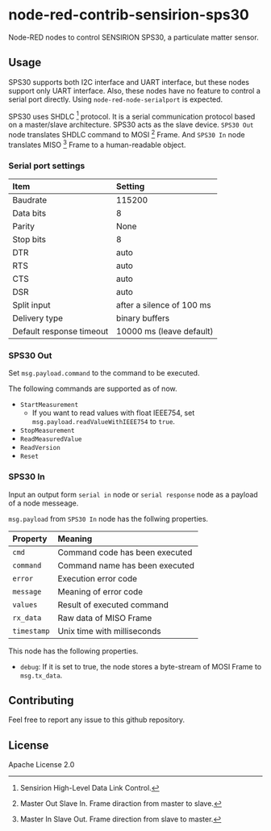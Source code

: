 # node-red-contrib-sensirion-sps30

Node-RED nodes to control SENSIRION SPS30, a particulate matter sensor.

## Usage

SPS30 supports both I2C interface and UART interface, but these nodes support
only UART interface. Also, these nodes have no feature to control a serial
port directly. Using `node-red-node-serialport` is expected.

SPS30 uses SHDLC [^1] protocol. It is a serial communication protocol based
on a master/slave architecture. SPS30 acts as the slave device.
`SPS30 Out` node translates SHDLC command to MOSI [^2] Frame. And `SPS30 In`
node translates MISO [^3] Frame to a human-readable object.

### Serial port settings

| Item | Setting |
|:-----|:--------|
| Baudrate | 115200 |
| Data bits | 8 |
| Parity | None |
| Stop bits | 8 |
| DTR | auto |
| RTS | auto |
| CTS | auto |
| DSR | auto |
| Split input | after a silence of 100 ms |
| Delivery type | binary buffers |
| Default response timeout | 10000 ms (leave default) |

### SPS30 Out

Set `msg.payload.command` to the command to be executed.

The following commands are supported as of now.

* `StartMeasurement`
  * If you want to read values with float IEEE754, set
    `msg.payload.readValueWithIEEE754` to `true`.
* `StopMeasurement`
* `ReadMeasuredValue`
* `ReadVersion`
* `Reset`

### SPS30 In

Input an output form `serial in` node or  `serial response` node as
a payload of a node messeage.

`msg.payload` from `SPS30 In` node has the follwing properties.

| Property  | Meaning |
|:----------|:--------|
| `cmd`       | Command code has been executed |
| `command`   | Command name has been executed |
| `error`     | Execution error code |
| `message`   | Meaning of error code |
| `values`    | Result of executed command |
| `rx_data`   | Raw data of MISO Frame |
| `timestamp` | Unix time with milliseconds |

This node has the following properties.

* `debug`: If it is set to true, the node stores a byte-stream of
  MOSI Frame to `msg.tx_data`.

## Contributing

Feel free to report any issue to this github repository.

## License

Apache License 2.0

[^1]: Sensirion High-Level Data Link Control.
[^2]: Master Out Slave In. Frame diraction from master to slave.
[^3]: Master In Slave Out. Frame direction from slave to master.
